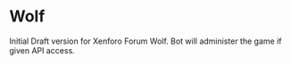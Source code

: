 # Wolf

Initial Draft version for Xenforo Forum Wolf. Bot will administer the game if given API access.
